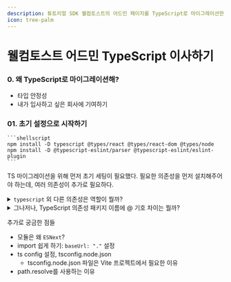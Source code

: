 ```yaml
---
description: 튜토리얼 SDK 웰컴토스트의 어드민 페이지를 TypeScript로 마이그레이션한 과정을 담은 글입니다.
icon: tree-palm
---
```


# 웰컴토스트 어드민 TypeScript 이사하기

### 0. 왜 TypeScript로 마이그레이션해?

* 타입 안정성
* 내가 입사하고 싶은 회사에 기여하기



### 01. 초기 설정으로 시작하기

````
```shellscript
npm install -D typescript @types/react @types/react-dom @types/node
npm install -D @typescript-eslint/parser @typescript-eslint/eslint-plugin
```
````

TS 마이그레이션을 위해 먼저 초기 세팅이 필요했다. 필요한 의존성을 먼저 설치해주어야 하는데, 여러 의존성이 추가로 필요하다.

<details>

<summary><code>typescript</code> 외 다른 의존성은 역할이 뭘까?</summary>

| 의존성                              | 역할                                                  | 없으면? |
| -------------------------------- | --------------------------------------------------- | ---- |
| typescript                       | TypeScript 언어 자체이자, 컴파일러(tsc)를 제공하는 Core한 대장 패키지    |      |
| @types/react                     | React 라이브러리에 대한 TypeScript 타입 정의해주는 파일              |      |
| @types/react-dom                 | React DOM 라이브러리에 대한 TypeScript 타입 정의해는 파일           |      |
| @types/node                      | Node.js 환경에서 사용되는 API에 대한 TypeScript 타입 정의 파일해주는 파일 |      |
| @typescript-eslint/parser        | ESLint가 TypeScript 코드를 파싱할 수 있게 해주는 파서              |      |
| @typescript-eslint/eslint-plugin | TypeScript 코드에 대한 ESLint 규칙들을 제공하는 플러그인             |      |



</details>

<details>

<summary>그나저나, TypeScript 의존성 패키지 이름에 @ 기호 차이는 뭘까?</summary>

| 패키지 형태      | 의미              | 예시                                          |
| ----------- | --------------- | ------------------------------------------- |
| `패키지명`      | 일반 npm 패키지      | `typescript`, `react`                       |
| `@스코프/패키지명` | 스코프가 있는 npm 패키지 | `@types/react`, `@typescript-eslint/parser` |

npm 스코프(scope)를 나타낸다. 패키지 이름 앞 @ 기호가  붙는 경우가 있는데, 이건 관련 패키지들을 그룹화하고 이름 충돌을 방지하는 역할을 한다.

1. **네임스페이스 제공**: 관련 패키지들 그룹화
2. **이름 충돌 방지**: 동일한 이름 패키지가 다른 스코프에 존재할 수 있음!
3. **권한 관리**: 특정 스코프 패키지들에 대한 접근 권한 관리



참고

* [https://stackoverflow.com/questions/36293481/use-of-symbol-in-node-module-names](https://stackoverflow.com/questions/36293481/use-of-symbol-in-node-module-names)

- [https://docs.npmjs.com/cli/v9/using-npm/scope](https://docs.npmjs.com/cli/v9/using-npm/scope)

</details>



추가로 궁금한 점들

* 모듈은 왜 `ESNext`?
* import 쉽게 하기: `baseUrl: "."` 설정
* ts config 설정, tsconfig.node.json
  * ⁠tsconfig.node.json 파일은 Vite 프로젝트에서 필요한 이유
* path.resolve를 사용하는 이유

